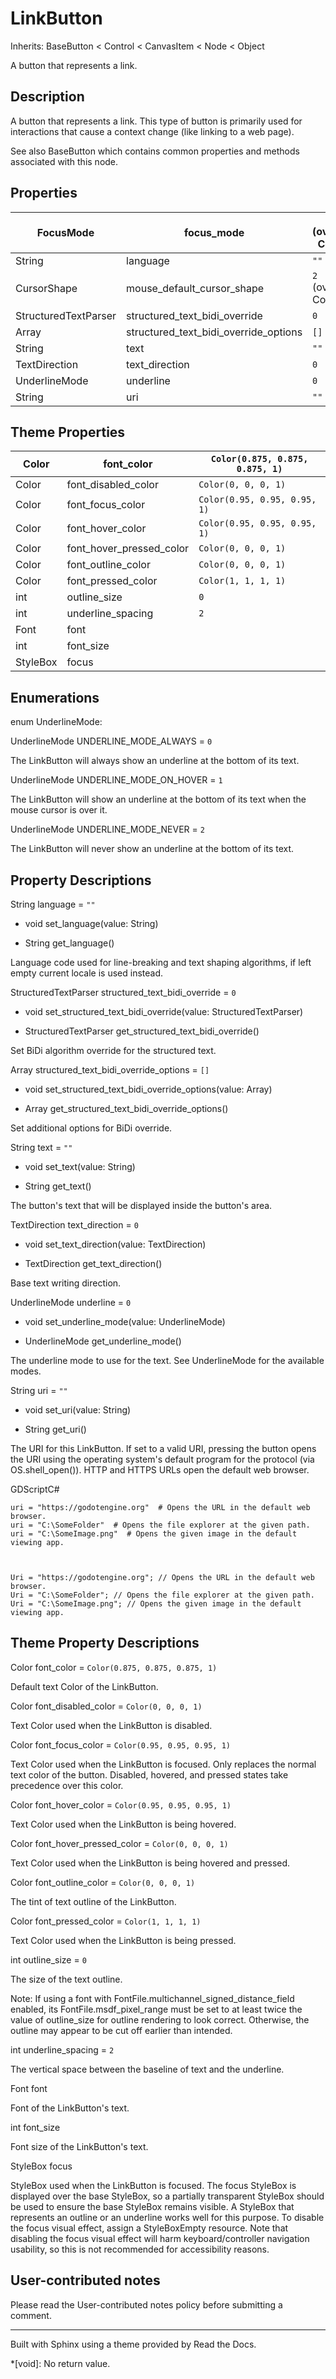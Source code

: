 # LinkButton

Inherits: BaseButton < Control < CanvasItem < Node < Object

A button that represents a link.

## Description

A button that represents a link. This type of button is primarily used for
interactions that cause a context change (like linking to a web page).

See also BaseButton which contains common properties and methods associated
with this node.

## Properties

FocusMode | focus_mode | `0` (overrides Control)  
---|---|---  
String | language | `""`  
CursorShape | mouse_default_cursor_shape | `2` (overrides Control)  
StructuredTextParser | structured_text_bidi_override | `0`  
Array | structured_text_bidi_override_options | `[]`  
String | text | `""`  
TextDirection | text_direction | `0`  
UnderlineMode | underline | `0`  
String | uri | `""`  
  
## Theme Properties

Color | font_color | `Color(0.875, 0.875, 0.875, 1)`  
---|---|---  
Color | font_disabled_color | `Color(0, 0, 0, 1)`  
Color | font_focus_color | `Color(0.95, 0.95, 0.95, 1)`  
Color | font_hover_color | `Color(0.95, 0.95, 0.95, 1)`  
Color | font_hover_pressed_color | `Color(0, 0, 0, 1)`  
Color | font_outline_color | `Color(0, 0, 0, 1)`  
Color | font_pressed_color | `Color(1, 1, 1, 1)`  
int | outline_size | `0`  
int | underline_spacing | `2`  
Font | font  
int | font_size  
StyleBox | focus  
  
## Enumerations

enum UnderlineMode:

UnderlineMode UNDERLINE_MODE_ALWAYS = `0`

The LinkButton will always show an underline at the bottom of its text.

UnderlineMode UNDERLINE_MODE_ON_HOVER = `1`

The LinkButton will show an underline at the bottom of its text when the mouse
cursor is over it.

UnderlineMode UNDERLINE_MODE_NEVER = `2`

The LinkButton will never show an underline at the bottom of its text.

## Property Descriptions

String language = `""`

  * void set_language(value: String)

  * String get_language()

Language code used for line-breaking and text shaping algorithms, if left
empty current locale is used instead.

StructuredTextParser structured_text_bidi_override = `0`

  * void set_structured_text_bidi_override(value: StructuredTextParser)

  * StructuredTextParser get_structured_text_bidi_override()

Set BiDi algorithm override for the structured text.

Array structured_text_bidi_override_options = `[]`

  * void set_structured_text_bidi_override_options(value: Array)

  * Array get_structured_text_bidi_override_options()

Set additional options for BiDi override.

String text = `""`

  * void set_text(value: String)

  * String get_text()

The button's text that will be displayed inside the button's area.

TextDirection text_direction = `0`

  * void set_text_direction(value: TextDirection)

  * TextDirection get_text_direction()

Base text writing direction.

UnderlineMode underline = `0`

  * void set_underline_mode(value: UnderlineMode)

  * UnderlineMode get_underline_mode()

The underline mode to use for the text. See UnderlineMode for the available
modes.

String uri = `""`

  * void set_uri(value: String)

  * String get_uri()

The URI for this LinkButton. If set to a valid URI, pressing the button opens
the URI using the operating system's default program for the protocol (via
OS.shell_open()). HTTP and HTTPS URLs open the default web browser.

GDScriptC#

    
    
    uri = "https://godotengine.org"  # Opens the URL in the default web browser.
    uri = "C:\SomeFolder"  # Opens the file explorer at the given path.
    uri = "C:\SomeImage.png"  # Opens the given image in the default viewing app.
    
    
    
    Uri = "https://godotengine.org"; // Opens the URL in the default web browser.
    Uri = "C:\SomeFolder"; // Opens the file explorer at the given path.
    Uri = "C:\SomeImage.png"; // Opens the given image in the default viewing app.
    

## Theme Property Descriptions

Color font_color = `Color(0.875, 0.875, 0.875, 1)`

Default text Color of the LinkButton.

Color font_disabled_color = `Color(0, 0, 0, 1)`

Text Color used when the LinkButton is disabled.

Color font_focus_color = `Color(0.95, 0.95, 0.95, 1)`

Text Color used when the LinkButton is focused. Only replaces the normal text
color of the button. Disabled, hovered, and pressed states take precedence
over this color.

Color font_hover_color = `Color(0.95, 0.95, 0.95, 1)`

Text Color used when the LinkButton is being hovered.

Color font_hover_pressed_color = `Color(0, 0, 0, 1)`

Text Color used when the LinkButton is being hovered and pressed.

Color font_outline_color = `Color(0, 0, 0, 1)`

The tint of text outline of the LinkButton.

Color font_pressed_color = `Color(1, 1, 1, 1)`

Text Color used when the LinkButton is being pressed.

int outline_size = `0`

The size of the text outline.

Note: If using a font with FontFile.multichannel_signed_distance_field
enabled, its FontFile.msdf_pixel_range must be set to at least twice the value
of outline_size for outline rendering to look correct. Otherwise, the outline
may appear to be cut off earlier than intended.

int underline_spacing = `2`

The vertical space between the baseline of text and the underline.

Font font

Font of the LinkButton's text.

int font_size

Font size of the LinkButton's text.

StyleBox focus

StyleBox used when the LinkButton is focused. The focus StyleBox is displayed
over the base StyleBox, so a partially transparent StyleBox should be used to
ensure the base StyleBox remains visible. A StyleBox that represents an
outline or an underline works well for this purpose. To disable the focus
visual effect, assign a StyleBoxEmpty resource. Note that disabling the focus
visual effect will harm keyboard/controller navigation usability, so this is
not recommended for accessibility reasons.

## User-contributed notes

Please read the User-contributed notes policy before submitting a comment.

* * *

Built with Sphinx using a theme provided by Read the Docs.

  *[void]: No return value.

